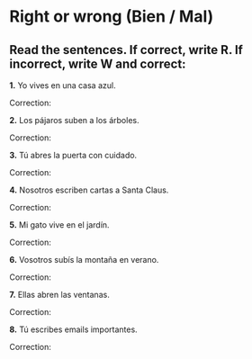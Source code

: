 # Right or wrong (Bien / Mal)

## Read the sentences. If correct, write R. If incorrect, write W and correct:

**1.** Yo vives en una casa azul. 

   Correction: <div class="answer-line-long"></div>

**2.** Los pájaros suben a los árboles. 

   Correction: <div class="answer-line-long"></div>

**3.** Tú abres la puerta con cuidado. 

   Correction: <div class="answer-line-long"></div>

**4.** Nosotros escriben cartas a Santa Claus. 

   Correction: <div class="answer-line-long"></div>

**5.** Mi gato vive en el jardín. 

   Correction: <div class="answer-line-long"></div>

**6.** Vosotros subís la montaña en verano. 

   Correction: <div class="answer-line-long"></div>

**7.** Ellas abren las ventanas. 

   Correction: <div class="answer-line-long"></div>

**8.** Tú escribes emails importantes. 

   Correction: <div class="answer-line-long"></div>